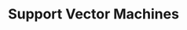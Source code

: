---
types: "word"

title: "Support Vector Machines"

categories: ['']

tags: ['Support', 'Vector', 'Machines']

arabic: 'آلات متجهات الدعم'

arexps: []

enwords: ['Support Vector Machines']

enexps: []

arlexicons: 'أ'

enlexicons: 'S'

authors: ['Ruqayya Roshdy']

translators: ['']

citations: 'تطبيقات الذكاء الاصطناعي في خدمة اللغة العربية'

sources: 'مركز الملك عبدالله بن عبدالعزيز الدولي لخدمة اللغة العربية'

word: "true"

slug: ""
---